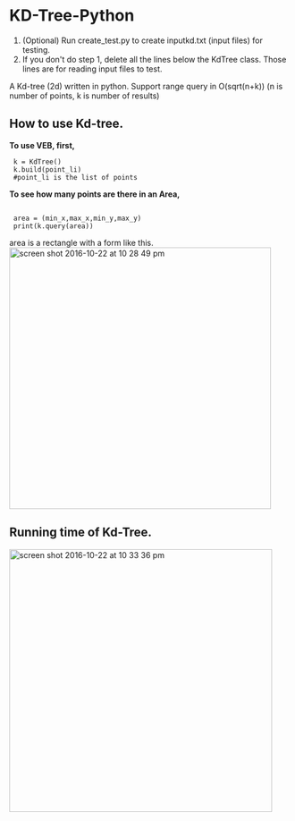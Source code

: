 # KD-Tree-Python


1) (Optional) Run create_test.py to create inputkd.txt (input files) for testing. <br />
2) If you don't do step 1, delete all the lines below the KdTree class. Those lines are for reading input files to test.

A Kd-tree (2d) written in python.
Support range query in O(sqrt(n+k)) (n is number of points, k is number of results)

## How to use Kd-tree.
**To use VEB, first,**
```
 k = KdTree()
 k.build(point_li)
 #point_li is the list of points
```


**To see how many points are there in an Area,**
```

 area = (min_x,max_x,min_y,max_y)
 print(k.query(area))
```
area is a rectangle with a form like this.
<img width="468" alt="screen shot 2016-10-22 at 10 28 49 pm" src="https://cloud.githubusercontent.com/assets/17826527/19619296/1838f442-98a7-11e6-8e23-c2c9ce4c2363.png">



## Running time of Kd-Tree.

<img width="470" alt="screen shot 2016-10-22 at 10 33 36 pm" src="https://cloud.githubusercontent.com/assets/17826527/19619316/9c0ba7c4-98a7-11e6-83c2-8d1edf2a95a3.png">

